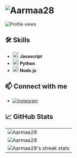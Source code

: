 # <img src="https://readme-typing-svg.herokuapp.com?font=Fira+Code&weight=700&size=30&duration=3000&pause=1000&color=32CD32&background=FFFFFF00&center=true&vCenter=true&width=500&height=50&lines=Hello%2C+I'm+Aarmaa28!+%F0%9F%91%8B" alt="Aarmaa28" />

![Profile views](https://komarev.com/ghpvc/?username=Aarmaa28&style=flat-square&color=brightgreen)

## 🛠 Skills

- <img src="https://skillicons.dev/icons?i=javascript" alt="JavaScript" width="20" height="20"/> **Javascript**
- <img src="https://skillicons.dev/icons?i=python" alt="Python" width="20" height="20"/> **Python**
- <img src="https://skillicons.dev/icons?i=nodejs" alt="Node.js" width="20" height="20"/> **Node.js**

## 📫 Connect with me

- [![Instagram](https://img.shields.io/badge/Instagram-FF1493?style=for-the-badge&logo=instagram&logoColor=white)](https://www.instagram.com/aarmaa_28)

## 📈 GitHub Stats

<table>
  <tr>
    <td>
      <img align="left" src="https://github-readme-stats-one-bice.vercel.app/api?username=Aarmaa28&show_icons=true&theme=chartreuse-dark&include_all_commits=true&count_private=true&hide_border=true&show=reviews,discussions_started,discussions_answered,prs_merged,prs_merged_percentage&role=OWNER,ORGANIZATION_MEMBER,COLLABORATOR" alt="Aarmaa28" />
    </td>
  </tr>
  <tr>
    <td>
      <img align="center" src="https://github-readme-stats-one-bice.vercel.app/api/top-langs?username=Aarmaa28&show_icons=true&locale=en&layout=compact&theme=chartreuse-dark&hide_border=true" alt="Aarmaa28" />
    </td>
  </tr>
  <tr>
    <td colspan="2" align="center">
      <img src="http://github-readme-streak-stats.herokuapp.com?user=Aarmaa28&theme=chartreuse-dark&hide_border=true" alt="Aarmaa28's streak stats" />
    </td>
  </tr>
</table>
